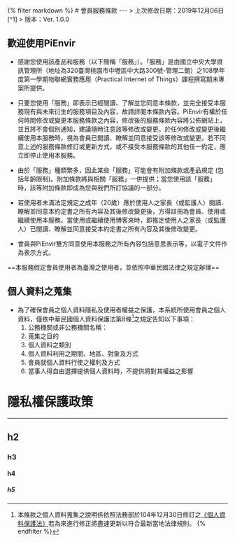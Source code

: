 <div id='terms'>
{% filter markdown %}
# 會員服務條款
---
> 上次修改日期：2019年12月06日[^1]
> 版本：Ver. 1.0.0

## 歡迎使用PiEnvir
- 感謝您使用該產品和服務（以下簡稱「服務」）。「服務」是由國立中央大學資訊管理所（地址為320臺灣桃園市中壢區中大路300號-管理二館）之108學年度第一學期物聯網實務應用（Practical Internet of Things）課程撰寫期末專案所提供。

- 只要您使用「服務」即表示已經閱讀、了解並您同意本條款，並完全接受本服務現有與未來衍生的服務項目及內容，故請詳閱本條款內容。PiEnvir有權於任何時間修改或變更本服務條款之內容，修改後的服務條款內容將公佈網站上，並且將不會個別通知，建議隨時注意該等修改或變更。於任何修改或變更後繼續使用本服務時，視為會員已閱讀、瞭解並同意接受該等修改或變更。若不同意上述的服務條款修訂或更新方式，或不接受本服務條款的其他任一約定，應立即停止使用本服務。

- 由於「服務」種類繁多，因此某些「服務」可能會有附加條款或產品規定 (包括年齡限制)。附加條款將與相關「服務」一併提供；當您使用該「服務」時，該等附加條款即成為您與我們所訂協議的一部分。

- 若使用者未滿法定規定之成年（20歲）應於使用人之家長（或監護人）閱讀、瞭解並同意本約定書之所有內容及其後修改變更後，方得註冊為會員、使用或繼續使用本服務。當使用或繼續使用博客來時，即推定使用人之家長（或監護人）已閱讀、瞭解並同意接受本約定書之所有內容及其後修改變更。

- 會員與PiEnvir雙方同意使用本服務之所有內容包括意思表示等，以電子文件作為表示方式。

==本服務假定會員使用者為臺灣之使用者，並依照中華民國法律之規定辦理==

## 個人資料之蒐集
- 為了確保會員之個人資料隱私及使用者權益之保護，本系統所使用會員之個人資料，僅依中華民國個人資料保護法第8條[^2]之規定告知以下事項：
  1. 公務機關或非公務機關名稱：
  2. 蒐集之目的
  3. 個人資料之類別
  4. 個人資料利用之期間、地區、對象及方式
  5. 會員就個人資料行使之權利及方式
  6. 當事人得自由選擇提供個人資料時，不提供將對其權益之影響

# 隱私權保護政策
---

## h2
### h3
#### h4
##### h5

[^1]: 最終修訂日期係依主要項目之敘述或表達進行大幅度之修改，若微幅修改文字敘述且不影響原有之意思與表達將不另行編列，但詳細之修訂記錄使用者可於以下位置檢索與查詢。
[^2]: 本條款之個人資料蒐集之說明係依照法務部於104年12月30日修訂之[《個人資料保護法》](https://law.moj.gov.tw/LawClass/LawAll.aspx?PCode=I0050021)若為來進行修正將盡速更新以符合最新當地法律規則。
{% endfilter %}
</div>
<script>
  let elements = document.querySelectorAll('#terms a');
  elements.forEach((item) => {
    if (item.rel != "footnote" & item.rev != "footnote") {
      item.setAttribute('target', '_blank');
    }
  });
</script>
